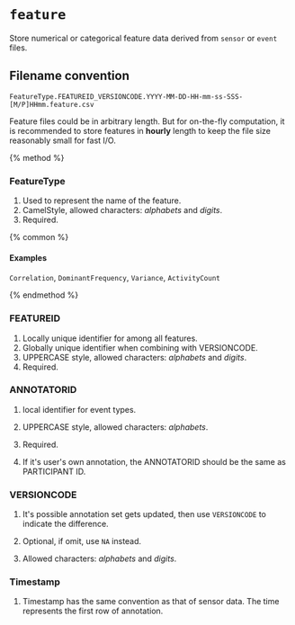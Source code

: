 # `feature`

Store numerical or categorical feature data derived from `sensor` or `event` files.

## Filename convention

```
FeatureType.FEATUREID_VERSIONCODE.YYYY-MM-DD-HH-mm-ss-SSS-[M/P]HHmm.feature.csv
```

Feature files could be in arbitrary length. But for on-the-fly computation, it is recommended to store features in **hourly** length to keep the file size reasonably small for fast I/O.

{% method %}

### FeatureType

1. Used to represent the name of the feature.
2. CamelStyle, allowed characters: *alphabets* and *digits*.
3. Required.

{% common %}

#### Examples

`Correlation`, `DominantFrequency`, `Variance`, `ActivityCount`

{% endmethod %}

### FEATUREID

1. Locally unique identifier for among all features.
2. Globally unique identifier when combining with VERSIONCODE.
3. UPPERCASE style, allowed characters: *alphabets* and *digits*.
4. Required.

### ANNOTATORID



1. local identifier for event types.

2. UPPERCASE style, allowed characters: *alphabets*.

3. Required.

4. If it's user's own annotation, the ANNOTATORID should be the same as PARTICIPANT ID.



### VERSIONCODE



1. It's possible annotation set gets updated, then use `VERSIONCODE` to indicate the difference.

2. Optional, if omit, use `NA` instead.

3. Allowed characters: *alphabets* and *digits*.



### Timestamp



1. Timestamp has the same convention as that of sensor data. The time represents the first row of annotation.


















